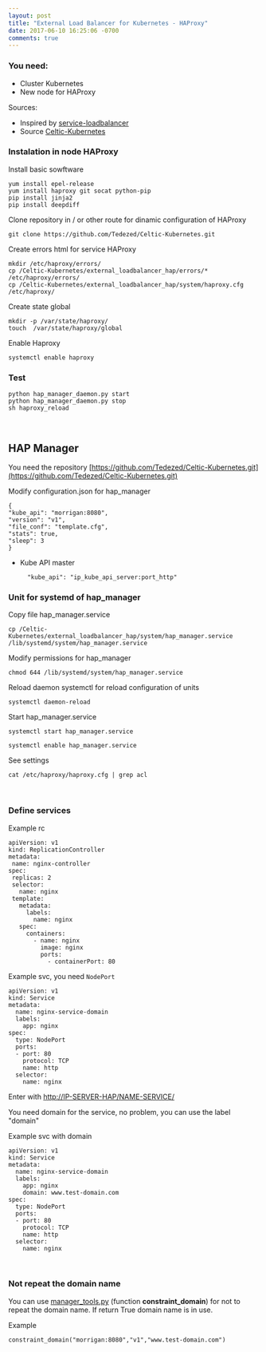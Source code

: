 ```yaml
---
layout: post
title: "External Load Balancer for Kubernetes - HAProxy"
date: 2017-06-10 16:25:06 -0700
comments: true
---
```


### You need:

* Cluster Kubernetes
* New node for HAProxy

Sources:

- Inspired by [service-loadbalancer](https://github.com/kubernetes/contrib/tree/master/service-loadbalancer)
- Source [Celtic-Kubernetes](https://github.com/Tedezed/Celtic-Kubernetes/tree/master/external_loadbalancer_hap)

### Instalation in node HAProxy

Install basic sowftware

	yum install epel-release
	yum install haproxy git socat python-pip
	pip install jinja2
	pip install deepdiff

Clone repository in / or other route for dinamic configuration of HAProxy

	git clone https://github.com/Tedezed/Celtic-Kubernetes.git

Create errors html for service HAProxy

	mkdir /etc/haproxy/errors/
	cp /Celtic-Kubernetes/external_loadbalancer_hap/errors/* /etc/haproxy/errors/
	cp /Celtic-Kubernetes/external_loadbalancer_hap/system/haproxy.cfg /etc/haproxy/

Create state global

	mkdir -p /var/state/haproxy/
	touch  /var/state/haproxy/global

Enable Haproxy

	systemctl enable haproxy

### Test

	python hap_manager_daemon.py start
	python hap_manager_daemon.py stop
	sh haproxy_reload

&nbsp;

## HAP Manager


You need the repository [https://github.com/Tedezed/Celtic-Kubernetes.git](https://github.com/Tedezed/Celtic-Kubernetes.git)

Modify configuration.json for hap_manager
	
	{
	"kube_api": "morrigan:8080",
	"version": "v1",
	"file_conf": "template.cfg",
	"stats": true,
	"sleep": 3
	}

* Kube API master
	
		"kube_api": "ip_kube_api_server:port_http"

### Unit for systemd of hap_manager

Copy file hap_manager.service

	cp /Celtic-Kubernetes/external_loadbalancer_hap/system/hap_manager.service /lib/systemd/system/hap_manager.service

Modify permissions for hap_manager

	chmod 644 /lib/systemd/system/hap_manager.service

Reload daemon systemctl for reload configuration of units

	systemctl daemon-reload

Start hap_manager.service

	systemctl start hap_manager.service

	systemctl enable hap_manager.service

See settings

	cat /etc/haproxy/haproxy.cfg | grep acl

&nbsp;

### Define services

Example rc

	apiVersion: v1
	kind: ReplicationController
	metadata:
	 name: nginx-controller
	spec:
	 replicas: 2
	 selector:
	   name: nginx
	 template:
	   metadata:
	     labels:
	       name: nginx
	   spec:
	     containers:
	       - name: nginx
	         image: nginx
	         ports:
	           - containerPort: 80

Example svc, you need `NodePort`

	apiVersion: v1
	kind: Service
	metadata:
	  name: nginx-service-domain
	  labels:
	    app: nginx
	spec:
	  type: NodePort
	  ports:
	  - port: 80
	    protocol: TCP
	    name: http
	  selector:
	    name: nginx

Enter with [http://IP-SERVER-HAP/NAME-SERVICE/](http://IP-SERVER-HAP/NAME-SERVICE/)

You need domain for the service, no problem, you can use the label "domain"

Example svc with domain

	apiVersion: v1
	kind: Service
	metadata:
	  name: nginx-service-domain
	  labels:
	    app: nginx
	    domain: www.test-domain.com
	spec:
	  type: NodePort
	  ports:
	  - port: 80
	    protocol: TCP
	    name: http
	  selector:
	    name: nginx

&nbsp;

### Not repeat the domain name

You can use [manager_tools.py](https://github.com/Tedezed/Celtic-Kubernetes/blob/master/external_loadbalancer_hap/manager_tools.py) (function **constraint_domain**) for not to repeat the domain name. If return True domain name is in use.

Example 
```
constraint_domain("morrigan:8080","v1","www.test-domain.com")
```